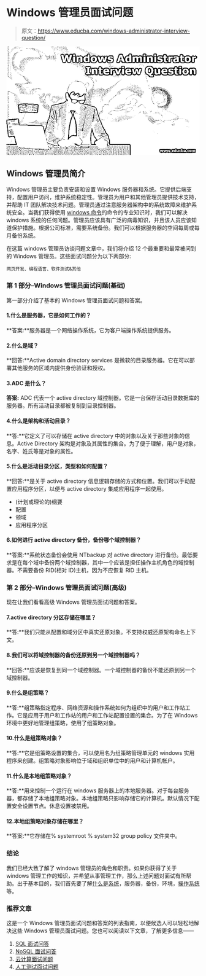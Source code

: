# Windows 管理员面试问题

> 原文：<https://www.educba.com/windows-administrator-interview-question/>

![Windows Administrator Interview Question](img/048828ff020ddcb300c57f3013766f76.png)



## Windows 管理员简介

Windows 管理员主要负责安装和设置 Windows 服务器和系统。它提供后端支持，配置用户访问，维护系统稳定性。管理员为用户和其他管理员提供技术支持，并帮助 IT 团队解决技术问题。管理员通过注意服务器架构中的系统故障来维护系统安全。当我们获得使用 [windows 命令](https://www.educba.com/windows-commands/)的命令的专业知识时，我们可以解决 windows 系统的任何问题。管理员应该具有广泛的病毒知识，并且该人员应该知道保护措施。根据公司标准，需要系统备份。我们可以根据服务器的空间每周或每月备份系统。

在这篇 windows 管理员访谈问题文章中，我们将介绍 12 个最重要和最常被问到的 Windows 管理员。这些面试问题分为以下两部分:

<small>网页开发、编程语言、软件测试&其他</small>

### 第 1 部分–Windows 管理员面试问题(基础)

第一部分介绍了基本的 Windows 管理员面试问题和答案。

#### 1.什么是服务器，它是如何工作的？

**答案:**服务器是一个网络操作系统，它为客户端操作系统提供服务。

#### 2.什么是域？

**回答:**Active domain directory services 是微软的目录服务器。它在可以部署其他服务的区域内提供身份验证和授权。

#### 3.ADC 是什么？

**答案:** ADC 代表一个 active directory 域控制器。它是一台保存活动目录数据库的服务器。所有活动目录都被复制到目录控制器。

#### 4.什么是架构和活动目录？

**答:**它定义了可以存储在 active directory 中的对象以及关于那些对象的信息。Active Directory 架构是对象及其属性的集合。为了便于理解，用户是对象，名字、姓氏等是对象的属性。

#### 5.什么是活动目录分区，类型和如何配置？

**回答:**是关于 active directory 信息逻辑存储的方式和位置。我们可以手动配置应用程序分区，以便与 active directory 集成应用程序一起使用。

*   (计划或理论的)纲要
*   配置
*   领域
*   应用程序分区

#### 6.如何进行 active directory 备份，备份哪个域控制器？

**答案:**系统状态备份会使用 NTbackup 对 active directory 进行备份。最低要求是在每个域中备份两个域控制器，其中一个应该是担任操作主机角色的域控制器。不需要备份 RID(相对 ID)主机，因为不应恢复 RID 主机。

### 第 2 部分–Windows 管理员面试问题(高级)

现在让我们看看高级 Windows 管理员面试问题和答案。

#### 7.active directory 分区存储在哪里？

**答:**我们只能从配置和域分区中真实还原对象。不支持权威还原架构命名上下文。

#### 8.我们可以将域控制器的备份还原到另一个域控制器吗？

**回答:**应该是恢复到同一个域控制器。一个域控制器的备份不能还原到另一个域控制器。

#### 9.什么是组策略？

**答:**组策略指定程序、网络资源和操作系统如何为组织中的用户和工作站工作。它是应用于用户和工作站的用户和工作站配置设置的集合。为了在 Windows 环境中更好地管理组策略，使用了组策略对象。

#### 10.什么是组策略对象？

**答:**它是组策略设置的集合，可以使用名为组策略管理单元的 windows 实用程序来创建。组策略对象影响位于域和组织单位中的用户和计算机帐户。

#### 11.什么是本地组策略对象？

**答:**用来控制一个运行在 windows 服务器上的本地服务器。对于每台服务器，都存储了本地组策略对象。本地组策略只影响存储它的计算机。默认情况下配置安全设置节点。休息设置被禁用。

#### 12.本地组策略对象存储在哪里？

**答案:**它存储在% systemroot % system32 group policy 文件夹中。

### 结论

我们已经大致了解了 windows 管理员的角色和职责。如果你获得了关于 windows 管理工作的知识，并希望从事管理工作，那么上述问题对面试有所帮助。出于基本目的，我们首先要了解[什么是系统](https://www.educba.com/what-is-system-design/)，服务器，备份，环境，[操作系统](https://www.educba.com/types-of-computer-operating-system/)等。

### 推荐文章

这是一个 Windows 管理员面试问题和答案的列表指南，以便候选人可以轻松地解决这些 Windows 管理员面试问题。您也可以阅读以下文章，了解更多信息——

1.  [SQL 面试问答](https://www.educba.com/sql-interview-questions/)
2.  [NoSQL 面试问答](https://www.educba.com/nosql-interview-questions/)
3.  [云计算面试问题](https://www.educba.com/cloud-computing-interview-questions/)
4.  [人工测试面试问题](https://www.educba.com/manual-testing-interview-question/)





